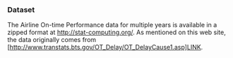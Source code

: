### Dataset
The Airline On-time Performance data for multiple years is available in a zipped format at http://stat-computing.org/. As mentioned on this web site, the data originally comes from [http://www.transtats.bts.gov/OT_Delay/OT_DelayCause1.asp]LINK.
